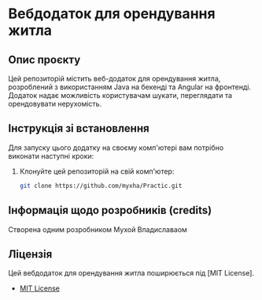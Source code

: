 # Вебдодаток для орендування житла

## Опис проєкту

Цей репозиторій містить веб-додаток для орендування житла, розроблений з використанням Java на бекенді та Angular на фронтенді. Додаток надає можливість користувачам шукати, переглядати та орендовувати нерухомість.

## Інструкція зі встановлення

Для запуску цього додатку на своєму комп'ютері вам потрібно виконати наступні кроки:

1. Клонуйте цей репозиторій на свій комп'ютер:

   ```bash
   git clone https://github.com/myxha/Practic.git

## Інформація щодо розробників (credits)

Створена одним розробником Мухой Владиславаом
## Ліцензія

Цей вебдодаток для орендування житла поширюється під [MIT License]. 

- [MIT License](https://opensource.org/licenses/MIT)



